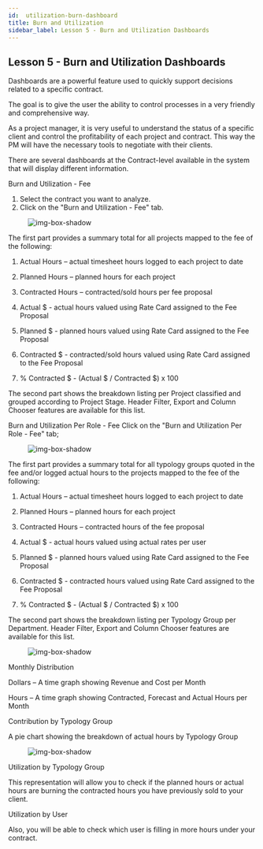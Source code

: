 ```yaml
---
id:  utilization-burn-dashboard
title: Burn and Utilization
sidebar_label: Lesson 5 - Burn and Utilization Dashboards
--- 
```


## Lesson 5 - Burn and Utilization Dashboards

Dashboards are a powerful feature used to quickly support decisions related to a specific contract.

The goal is to give the user the ability to control processes in a very friendly and comprehensive way.

As a project manager, it is very useful to understand the status of a specific client and control the profitability of each project and contract. This way the PM will have the necessary tools to negotiate with their clients.

There are several dashboards at the Contract-level available in the system that will display different information.

Burn and Utilization - Fee

1. Select the contract you want to analyze.
2. Click on the "Burn and Utilization - Fee" tab.

<figure>

![img-box-shadow](/img/university/dashboards/burn-utilization-dashboard/university-burn-utilization-1.png)
<figcaption></figcaption>
</figure>

 

The first part provides a summary total for all projects mapped to the fee of the following:

1. Actual Hours – actual timesheet hours logged to each project to date

2. Planned Hours – planned hours for each project

3. Contracted Hours – contracted/sold hours per fee proposal

4. Actual $ - actual hours valued using Rate Card assigned to the Fee Proposal

5. Planned $ - planned hours valued using Rate Card assigned to the Fee Proposal

6. Contracted $ - contracted/sold hours valued using Rate Card assigned to the Fee Proposal

7. % Contracted $ - (Actual $ / Contracted $) x 100

The second part shows the breakdown listing per Project classified and grouped according to Project Stage. Header Filter, Export and Column Chooser features are available for this list.

Burn and Utilization Per Role - Fee
Click on the "Burn and Utilization Per Role - Fee" tab;

<figure>

![img-box-shadow](/img/university/dashboards/burn-utilization-dashboard/university-burn-utilization-2.png)
<figcaption></figcaption>
</figure> 

The first part provides a summary total for all typology groups quoted in the fee and/or logged actual hours to the projects mapped to the fee of the following:

1. Actual Hours – actual timesheet hours logged to each project to date

2. Planned Hours – planned hours for each project

3. Contracted Hours – contracted hours of the fee proposal

4. Actual $ - actual hours valued using actual rates per user

5. Planned $ - planned hours valued using Rate Card assigned to the Fee Proposal

6. Contracted $ - contracted hours valued using Rate Card assigned to the Fee Proposal

7. % Contracted $ - (Actual $ / Contracted $) x 100

The second part shows the breakdown listing per Typology Group per Department. Header Filter, Export and Column Chooser features are available for this list.

<figure>

![img-box-shadow](/img/university/dashboards/burn-utilization-dashboard/university-burn-utilization-3.png)
<figcaption></figcaption>
</figure>

Monthly Distribution

Dollars – A time graph showing Revenue and Cost per Month

Hours – A time graph showing Contracted, Forecast and Actual Hours per Month

Contribution by Typology Group

A pie chart showing the breakdown of actual hours by Typology Group

<figure>

![img-box-shadow](/img/university/dashboards/burn-utilization-dashboard/university-burn-utilization-4.png)
<figcaption></figcaption>
</figure> 

Utilization by Typology Group

This representation will allow you to check if the planned hours or actual hours are burning the contracted hours you have previously sold to your client.

Utilization by User

Also, you will be able to check which user is filling in more hours under your contract.